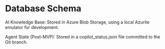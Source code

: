 # Database Schema

AI Knowledge Base: Stored in Azure Blob Storage, using a local Azurite emulator for development.

Agent State (Post-MVP): Stored in a copilot_status.json file committed to the Git branch.
